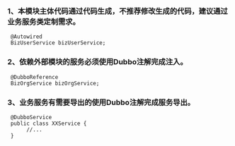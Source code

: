 
### 1、本模块主体代码通过代码生成，不推荐修改生成的代码，建议通过业务服务类定制需求。
     @Autowired
     BizUserService bizUserService;


### 2、依赖外部模块的服务必须使用Dubbo注解完成注入。
     @DubboReference
     BizOrgService bizOrgService;     

### 3、业务服务有需要导出的使用Dubbo注解完成服务导出。
     @DubboService
     public class XXService {
          //... 
     }     
